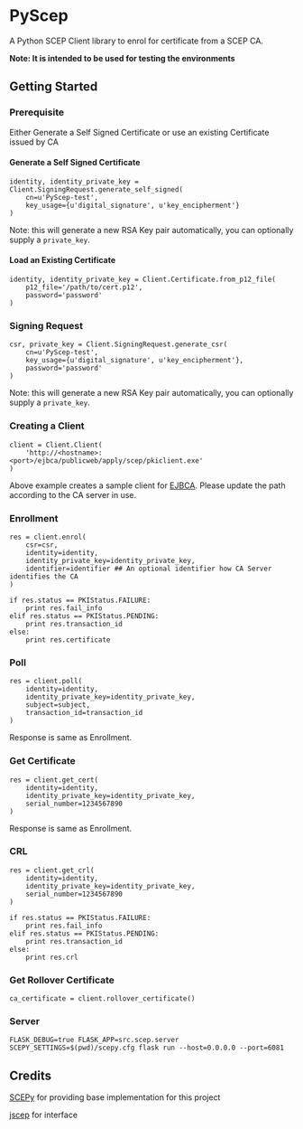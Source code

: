 # PyScep

A Python SCEP Client library to enrol for certificate from a SCEP CA.

**Note: It is intended to be used for testing the environments**

## Getting Started

### Prerequisite
Either Generate a Self Signed Certificate or use an existing Certificate issued by CA

#### Generate a Self Signed Certificate
````
identity, identity_private_key = Client.SigningRequest.generate_self_signed(
    cn=u'PyScep-test',
    key_usage={u'digital_signature', u'key_encipherment'}
)
````
Note: this will generate a new RSA Key pair automatically, you can optionally supply a `private_key`.

#### Load an Existing Certificate
````
identity, identity_private_key = Client.Certificate.from_p12_file(
    p12_file='/path/to/cert.p12', 
    password='password'
)
````

### Signing Request
````
csr, private_key = Client.SigningRequest.generate_csr(
    cn=u'PyScep-test', 
    key_usage={u'digital_signature', u'key_encipherment'}, 
    password='password' 
)
````
Note: this will generate a new RSA Key pair automatically, you can optionally supply a `private_key`.

### Creating a Client
````
client = Client.Client(
    'http://<hostname>:<port>/ejbca/publicweb/apply/scep/pkiclient.exe'
)
````
Above example creates a sample client for [EJBCA](https://www.ejbca.org/). Please update the path according to the CA server in use.

### Enrollment
````
res = client.enrol(
    csr=csr,
    identity=identity, 
    identity_private_key=identity_private_key, 
    identifier=identifier ## An optional identifier how CA Server identifies the CA
)

if res.status == PKIStatus.FAILURE:
    print res.fail_info
elif res.status == PKIStatus.PENDING:
    print res.transaction_id
else:
    print res.certificate
````

### Poll
````
res = client.poll(
    identity=identity,
    identity_private_key=identity_private_key,
    subject=subject,
    transaction_id=transaction_id 
)
````
Response is same as Enrollment.

### Get Certificate
````
res = client.get_cert(
    identity=identity,
    identity_private_key=identity_private_key,
    serial_number=1234567890
)
````
Response is same as Enrollment.

### CRL
````
res = client.get_crl(
    identity=identity,
    identity_private_key=identity_private_key, 
    serial_number=1234567890
)

if res.status == PKIStatus.FAILURE:
    print res.fail_info
elif res.status == PKIStatus.PENDING:
    print res.transaction_id
else:
    print res.crl
````

### Get Rollover Certificate
````
ca_certificate = client.rollover_certificate()
````

### Server
```commandline
FLASK_DEBUG=true FLASK_APP=src.scep.server SCEPY_SETTINGS=$(pwd)/scepy.cfg flask run --host=0.0.0.0 --port=6081
```

## Credits
[SCEPy](https://github.com/mosen/SCEPy) for providing base implementation for this project

[jscep](https://github.com/jscep/jscep) for interface
